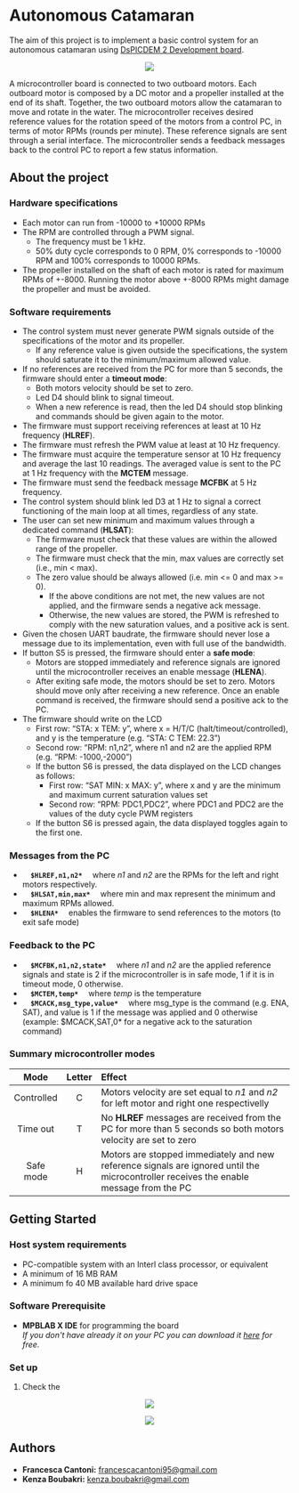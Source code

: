 # Autonomous Catamaran

The aim of this project is to implement a basic control system for an autonomous catamaran using [DsPICDEM 2 Development board](https://github.com/cesca95/AutonomousCatamaran/blob/master/docs/dsPICDEM2.pdf).

<p align="center">
  <img src="Images/Overview.png">
</p>

A microcontroller board is connected to two outboard motors. Each outboard motor is composed by a DC motor and a propeller installed at the end of its shaft. Together, the two outboard motors allow the catamaran to move and rotate in the water. The microcontroller receives desired reference values for the rotation speed of the motors from a control PC, in terms of motor RPMs (rounds per minute). These
reference signals are sent through a serial interface. The microcontroller sends a feedback messages back to the control PC to report a few status information.

## About the project 
### Hardware specifications

- Each motor can run from -10000 to +10000 RPMs
- The RPM are controlled through a PWM signal.
  - The frequency must be 1 kHz.
  - 50% duty cycle corresponds to 0 RPM, 0% corresponds to -10000 RPM and 100% corresponds to 10000 RPMs.
- The propeller installed on the shaft of each motor is rated for maximum RPMs of +-8000. Running the motor above +-8000 RPMs might damage the propeller and must be avoided.

### Software requirements

- The control system must never generate PWM signals outside of the specifications of the motor and its propeller.
  - If any reference value is given outside the specifications, the system should saturate it to the minimum/maximum allowed value.
- If no references are received from the PC for more than 5 seconds, the firmware should enter a **timeout mode**:
  - Both motors velocity should be set to zero.
  - Led D4 should blink to signal timeout.
  - When a new reference is read, then the led D4 should stop blinking and commands should be given again to the motor.
- The firmware must support receiving references at least at 10 Hz frequency (**HLREF**).
- The firmware must refresh the PWM value at least at 10 Hz frequency.
- The firmware must acquire the temperature sensor at 10 Hz frequency and average the last 10 readings. The averaged value is sent to the PC at 1 Hz frequency with the **MCTEM** message.
- The firmware must send the feedback message **MCFBK** at 5 Hz frequency.
- The control system should blink led D3 at 1 Hz to signal a correct functioning of the main loop at all times, regardless of any state.
- The user can set new minimum and maximum values through a dedicated command (**HLSAT**):
  - The firmware must check that these values are within the allowed range of the propeller.
  - The firmware must check that the min, max values are correctly set (i.e., min < max).
  - The zero value should be always allowed (i.e. min <= 0 and max >= 0).
    - If the above conditions are not met, the new values are not applied, and the firmware sends a negative ack message.
    - Otherwise, the new values are stored, the PWM is refreshed to comply with the new saturation values, and a positive ack is sent.
- Given the chosen UART baudrate, the firmware should never lose a message due to its implementation, even with full use of the bandwidth.
- If button S5 is pressed, the firmware should enter a **safe mode**:
  - Motors are stopped immediately and reference signals are ignored until the microcontroller receives an enable message (**HLENA**).
  - After exiting safe mode, the motors should be set to zero. Motors should move only after receiving a new reference. Once an enable command is received, the firmware should send a positive ack to the PC.
- The firmware should write on the LCD
  - First row: “STA: x TEM: y”, where x = H/T/C (halt/timeout/controlled), and y is the temperature (e.g. “STA: C TEM: 22.3”)
  - Second row: “RPM: n1,n2”, where n1 and n2 are the applied RPM (e.g. “RPM: -1000,-2000”)
  - If the button S6 is pressed, the data displayed on the LCD changes as follows:
    - First row: “SAT MIN: x MAX: y”, where x and y are the minimum and maximum current saturation values set
    - Second row: “RPM: PDC1,PDC2”, where PDC1 and PDC2 are the values of the duty cycle PWM registers
  - If the button S6 is pressed again, the data displayed toggles again to the first one.

### Messages from the PC
- <code> <b> $HLREF,n1,n2\* </b> </code>  where *n1* and *n2* are the RPMs for the left and right motors respectively.
- <code> <b> $HLSAT,min,max* </b> </code> where min and max represent the minimum and maximum RPMs allowed.
- <code> <b> $HLENA* </b> </code> enables the firmware to send references to the motors (to exit safe mode)

### Feedback to the PC
- <code> <b> $MCFBK,n1,n2,state* </b> </code> where *n1* and *n2* are the applied reference signals and state is 2 if the microcontroller is in safe mode, 1 if it is in timeout mode, 0 otherwise.
- <code> <b> $MCTEM,temp* </b> </code> where *temp* is the temperature
- <code> <b> $MCACK,msg\_type,value* </b> </code> where msg_type is the command (e.g. ENA, SAT), and value is 1 if the message was applied and 0 otherwise (example: $MCACK,SAT,0* for a negative ack to the saturation command)


### Summary microcontroller modes

| Mode        	| Letter | Effect  |
| :-----------: |:------:| :------|
| Controlled    | C 	 | Motors velocity are set equal to *n1* and *n2* for left motor and right one respectivelly |
| Time out      | T      | No **HLREF** messages are received from the PC for more than 5 seconds so both motors velocity are set to zero |
| Safe mode 	| H      | Motors are stopped immediately and new reference signals are ignored until the microcontroller receives the enable message from the PC |



## Getting Started
### Host system requirements

- PC-compatible system with an Interl class processor, or equivalent
- A minimum of 16 MB RAM
- A minimum fo 40 MB available hard drive space 

### Software Prerequisite

- **MPBLAB X IDE** for programming the board <br/>
  *If you don't have already it on your PC you can download it [here](https://www.microchip.com/mplab/mplab-x-ide) for free.*

### Set up

1) Check the 
<p align="center">
  <img src="Images/dsPICDEM2.jpg">
</p>

<p align="center">
  <img src="Images/Connections.jpg">
</p>


## Authors

* **Francesca Cantoni:** 	francescacantoni95@gmail.com
* **Kenza Boubakri:** 		kenza.boubakri@gmail.com 

